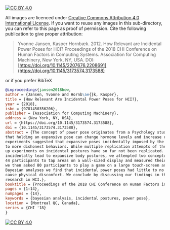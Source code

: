 [![CC BY 4.0][cc-by-shield]][cc-by]

[cc-by]: http://creativecommons.org/licenses/by/4.0/
[cc-by-image]: https://i.creativecommons.org/l/by/4.0/88x31.png
[cc-by-shield]: https://img.shields.io/badge/License-CC%20BY%204.0-lightgrey.svg

All images are licenced under [Creative Commons Attribution 4.0 International License][cc-by]. If you want to reuse any images in this sub-directory, you can refer to this page as proof of permission. Cite the following publication to give proper attribution:

>Yvonne Jansen, Kasper Hornbæk. 2012. How Relevant are Incidental Power Poses for HCI? Proceedings of the 2018 CHI Conference on Human Factors in Computing Systems. Association for Computing Machinery, New York, NY, USA. DOI: [https://doi.org/10.1145/2207676.2208691](https://doi.org/10.1145/3173574.3173588)

or if you prefer BibTeX

```bibtex
@inproceedings{jansen2018how,
author = {Jansen, Yvonne and Hornb\ae{}k, Kasper},
title = {How Relevant Are Incidental Power Poses for HCI?},
year = {2018},
isbn = {9781450356206},
publisher = {Association for Computing Machinery},
address = {New York, NY, USA},
url = {https://doi.org/10.1145/3173574.3173588},
doi = {10.1145/3173574.3173588},
abstract = {The concept of power pose originates from a Psychology study from 2010 which suggested 
that holding an expansive pose can change hormone levels and increase risk-taking behavior. Follow-up
experiments suggested that expansive poses incidentally imposed by the design of an environment lead
to more dishonest behaviors. While multiple replication attempts of the 2010 study failed, the follow-
up experiments on incidental postures have so far not been replicated. As UI design in HCI can 
incidentally lead to expansive body postures, we attempted two conceptual replications: we first asked
44 participants to tap areas on a wall-sized display and measured their self-reported sense of power; 
we then asked 80 participants to play a game on a large touch-screen and measured risk-taking. Based on 
Bayesian analyses we find that incidental power poses had little to no effect on our measures but could 
cause physical discomfort. We conclude by discussing our findings in the context of theory-driven 
research in HCI.},
booktitle = {Proceedings of the 2018 CHI Conference on Human Factors in Computing Systems},
pages = {1–14},
numpages = {14},
keywords = {bayesian analysis, incidental postures, power pose},
location = {Montreal QC, Canada},
series = {CHI '18}
}
```

[![CC BY 4.0][cc-by-image]][cc-by]
